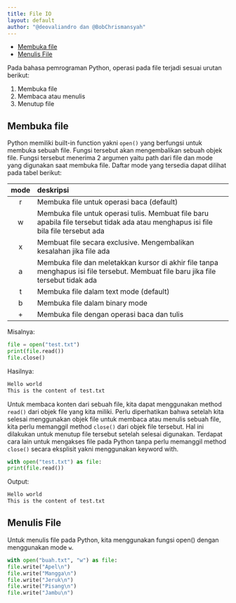```yaml
---
title: File IO
layout: default
author: "@deovaliandro dan @BobChrismansyah"
---
```


- [Membuka file](#membuka-file)
- [Menulis File](#menulis-file)

Pada bahasa pemrograman Python, operasi pada file
terjadi sesuai urutan berikut:

1. Membuka file
2. Membaca atau menulis
3. Menutup file

## Membuka file

Python memiliki built-in function yakni `open()` yang berfungsi untuk membuka
sebuah file. Fungsi tersebut akan mengembalikan sebuah objek file. Fungsi
tersebut menerima 2 argumen yaitu path dari file dan mode yang digunakan saat
membuka file. Daftar mode yang tersedia dapat dilihat pada tabel berikut:

| mode | deskripsi                                                                 |
|:----:|:--------------------------------------------------------------------------|
| r    | Membuka file untuk operasi baca (default)                                 |
| w    | Membuka file untuk operasi tulis. Membuat file baru apabila file tersebut tidak ada atau menghapus isi file bila file tersebut ada |
| x    | Membuat file secara exclusive. Mengembalikan kesalahan jika file ada      |
| a    | Membuka file dan meletakkan kursor di akhir file tanpa menghapus isi file tersebut. Membuat file baru jika file tersebut tidak ada |
| t    | Membuka file dalam text mode (default)                                    |
| b    | Membuka file dalam binary mode                                            |
| +    | Membuka file dengan operasi baca dan tulis                                |

Misalnya:

```python
file = open("test.txt")
print(file.read())
file.close()
```

Hasilnya:

```bash
Hello world
This is the content of test.txt
```

Untuk membaca konten dari sebuah file, kita dapat menggunakan method `read()`
dari objek file yang kita miliki. Perlu diperhatikan bahwa setelah kita selesai
menggunakan objek file untuk membaca atau menulis sebuah file, kita perlu
memanggil method `close()` dari objek file tersebut. Hal ini dilakukan untuk
menutup file tersebut setelah selesai digunakan. Terdapat cara lain untuk
mengakses file pada Python tanpa perlu memanggil method `close()` secara
eksplisit yakni menggunakan keyword with.

```python
with open("test.txt") as file:
print(file.read())
```

Output:

```bash
Hello world
This is the content of test.txt
```

## Menulis File

Untuk menulis file pada Python, kita menggunakan fungsi open() dengan
menggunakan mode `w`.

```python
with open("buah.txt", "w") as file:
file.write("Apel\n")
file.write("Mangga\n")
file.write("Jeruk\n")
file.write("Pisang\n")
file.write("Jambu\n")
```
